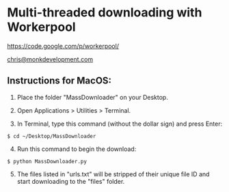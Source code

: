 # Multi-threaded downloading with Workerpool
 
https://code.google.com/p/workerpool/

chris@monkdevelopment.com

## Instructions for MacOS:

1. Place the folder "MassDownloader" on your Desktop.

2. Open Applications > Utilities > Terminal.

3. In Terminal, type this command (without the dollar sign) and press Enter:

```
$ cd ~/Desktop/MassDownloader
```

4. Run this command to begin the download:

```
$ python MassDownloader.py
```

5. The files listed in "urls.txt" will be stripped of their unique file ID and start downloading to the "files" folder.